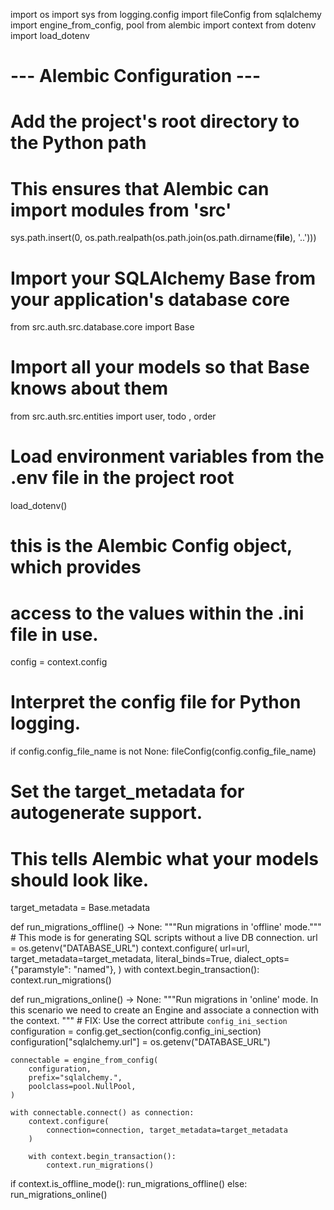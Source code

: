 
import os
import sys
from logging.config import fileConfig
from sqlalchemy import engine_from_config, pool
from alembic import context
from dotenv import load_dotenv

# --- Alembic Configuration ---

# Add the project's root directory to the Python path
# This ensures that Alembic can import modules from 'src'
sys.path.insert(0, os.path.realpath(os.path.join(os.path.dirname(__file__), '..')))

# Import your SQLAlchemy Base from your application's database core
from src.auth.src.database.core import Base

# Import all your models so that Base knows about them
from src.auth.src.entities import user, todo , order

# Load environment variables from the .env file in the project root
load_dotenv()

# this is the Alembic Config object, which provides
# access to the values within the .ini file in use.
config = context.config

# Interpret the config file for Python logging.
if config.config_file_name is not None:
    fileConfig(config.config_file_name)

# Set the target_metadata for autogenerate support.
# This tells Alembic what your models should look like.
target_metadata = Base.metadata

def run_migrations_offline() -> None:
    """Run migrations in 'offline' mode."""
    # This mode is for generating SQL scripts without a live DB connection.
    url = os.getenv("DATABASE_URL")
    context.configure(
        url=url,
        target_metadata=target_metadata,
        literal_binds=True,
        dialect_opts={"paramstyle": "named"},
    )
    with context.begin_transaction():
        context.run_migrations()

def run_migrations_online() -> None:
    """Run migrations in 'online' mode.
    In this scenario we need to create an Engine
    and associate a connection with the context.
    """
    # FIX: Use the correct attribute `config_ini_section`
    configuration = config.get_section(config.config_ini_section)
    configuration["sqlalchemy.url"] = os.getenv("DATABASE_URL")
    
    connectable = engine_from_config(
        configuration,
        prefix="sqlalchemy.",
        poolclass=pool.NullPool,
    )

    with connectable.connect() as connection:
        context.configure(
            connection=connection, target_metadata=target_metadata
        )

        with context.begin_transaction():
            context.run_migrations()


if context.is_offline_mode():
    run_migrations_offline()
else:
    run_migrations_online()